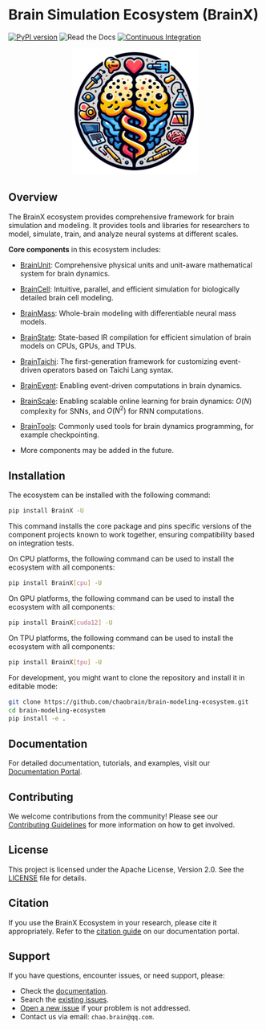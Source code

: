 # Brain Simulation Ecosystem (BrainX)

[![PyPI version](https://img.shields.io/pypi/v/brainx)](https://pypi.org/project/brainx/)
![Read the Docs](https://img.shields.io/readthedocs/brainmodeling)
[![Continuous Integration](https://github.com/chaobrain/brain-modeling-ecosystem/actions/workflows/CI.yml/badge.svg)](https://github.com/chaobrain/brain-modeling-ecosystem/actions/workflows/CI.yml)


<p align="center">
  	<img alt="Header image of Brain Modeling Ecosystem." src="https://raw.githubusercontent.com/chaobrain/brain-modeling-ecosystem/main/docs/_static/bdp-ecosystem.png" width=50%>
</p> 

## Overview

The BrainX ecosystem provides comprehensive framework for brain simulation and modeling.
It provides tools and libraries for researchers to model, simulate, train, and analyze neural systems at different
scales.

**Core components** in this ecosystem includes:

- [BrainUnit](https://github.com/chaobrain/brainunit): Comprehensive physical units and unit-aware mathematical system
  for brain dynamics.

- [BrainCell](https://github.com/chaobrain/braincell): Intuitive, parallel, and efficient simulation for biologically
  detailed brain cell modeling.

- [BrainMass](https://github.com/chaobrain/brainmass): Whole-brain modeling with differentiable neural mass models.

- [BrainState](https://github.com/chaobrain/brainstate): State-based IR compilation for efficient simulation of brain
  models on CPUs, GPUs, and TPUs.

- [BrainTaichi](https://github.com/chaobrain/braintaichi): The first-generation framework for customizing event-driven
  operators based on Taichi Lang syntax.

- [BrainEvent](https://github.com/chaobrain/brainevent): Enabling event-driven computations in brain dynamics.

- [BrainScale](https://github.com/chaobrain/brainscale): Enabling scalable online learning for brain dynamics: $O(N)$
  complexity for SNNs, and $O(N^2)$ for RNN computations.

- [BrainTools](https://github.com/chaobrain/braintools): Commonly used tools for brain dynamics programming, for example
  checkpointing.

- More components may be added in the future.

## Installation

The ecosystem can be installed with the following command:

```bash
pip install BrainX -U
```

This command installs the core package and pins specific versions of the component projects known to work together,
ensuring compatibility based on integration tests.

On CPU platforms, the following command can be used to install the ecosystem with all components:

```bash
pip install BrainX[cpu] -U
```

On GPU platforms, the following command can be used to install the ecosystem with all components:

```bash
pip install BrainX[cuda12] -U
```

On TPU platforms, the following command can be used to install the ecosystem with all components:

```bash
pip install BrainX[tpu] -U
```

For development, you might want to clone the repository and install it in editable mode:

```bash
git clone https://github.com/chaobrain/brain-modeling-ecosystem.git
cd brain-modeling-ecosystem
pip install -e .
```

## Documentation

For detailed documentation, tutorials, and examples, visit
our [Documentation Portal](https://brainmodeling.readthedocs.io).

## Contributing

We welcome contributions from the community! Please see our [Contributing Guidelines](CONTRIBUTING.md) for more
information on how to get involved.

## License

This project is licensed under the Apache License, Version 2.0. See the [LICENSE](LICENSE) file for details.

## Citation

If you use the BrainX Ecosystem in your research, please cite it appropriately. Refer to
the [citation guide](https://brainmodeling.readthedocs.io/citation.html) on our documentation portal.

## Support

If you have questions, encounter issues, or need support, please:

* Check the [documentation](https://brainmodeling.readthedocs.io).
* Search the [existing issues](https://github.com/chaobrain/brain-modeling-ecosystem/issues).
* [Open a new issue](https://github.com/chaobrain/brain-modeling-ecosystem/issues/new/choose) if your problem is not
  addressed.
* Contact us via email: `chao.brain@qq.com`.




